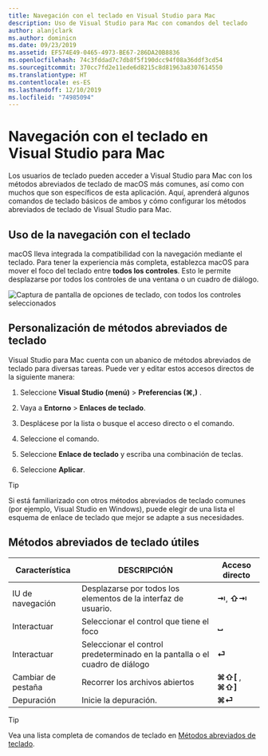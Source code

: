 ```yaml
---
title: Navegación con el teclado en Visual Studio para Mac
description: Uso de Visual Studio para Mac con comandos del teclado
author: alanjclark
ms.author: dominicn
ms.date: 09/23/2019
ms.assetid: EF574E49-0465-4973-BE67-286DA20B8836
ms.openlocfilehash: 74c3fddad7c7db8f5f190dcc94f08a36ddf3cd54
ms.sourcegitcommit: 370cc7fd2e11ede6d8215c8d81963a8307614550
ms.translationtype: HT
ms.contentlocale: es-ES
ms.lasthandoff: 12/10/2019
ms.locfileid: "74985094"
---
```

# <a name="keyboard-navigation-in-visual-studio-for-mac"></a>Navegación con el teclado en Visual Studio para Mac

Los usuarios de teclado pueden acceder a Visual Studio para Mac con los métodos abreviados de teclado de macOS más comunes, así como con muchos que son específicos de esta aplicación. Aquí, aprenderá algunos comandos de teclado básicos de ambos y cómo configurar los métodos abreviados de teclado de Visual Studio para Mac.

## <a name="use-keyboard-navigation"></a>Uso de la navegación con el teclado

macOS lleva integrada la compatibilidad con la navegación mediante el teclado. Para tener la experiencia más completa, establezca macOS para mover el foco del teclado entre **todos los controles**. Esto le permite desplazarse por todos los controles de una ventana o un cuadro de diálogo.

![Captura de pantalla de opciones de teclado, con todos los controles seleccionados](media/accessibility-preferences-keyboard.png)

## <a name="customize-keyboard-shortcuts"></a>Personalización de métodos abreviados de teclado

Visual Studio para Mac cuenta con un abanico de métodos abreviados de teclado para diversas tareas. Puede ver y editar estos accesos directos de la siguiente manera:

1. Seleccione **Visual Studio (menú)**  > **Preferencias (&#8984;,)** .

1. Vaya a **Entorno** > **Enlaces de teclado**.

1. Desplácese por la lista o busque el acceso directo o el comando.

1. Seleccione el comando.

1. Seleccione **Enlace de teclado** y escriba una combinación de teclas.

1. Seleccione **Aplicar**.

> [!TIP]
> Si está familiarizado con otros métodos abreviados de teclado comunes (por ejemplo, Visual Studio en Windows), puede elegir de una lista el esquema de enlace de teclado que mejor se adapte a sus necesidades.

## <a name="useful-keyboard-shortcuts"></a>Métodos abreviados de teclado útiles

|Característica         |DESCRIPCIÓN                                   |Acceso directo         |
|----------------|----------------------------------------------|-----------------|
|IU de navegación   |Desplazarse por todos los elementos de la interfaz de usuario.               |**⇥**, **⇧⇥**    |
|Interactuar        |Seleccionar el control que tiene el foco         |**␣**            |
|Interactuar        |Seleccionar el control predeterminado en la pantalla o el cuadro de diálogo |**⏎**            |
|Cambiar de pestaña     |Recorrer los archivos abiertos                      |**⌘⇧[** , **⌘⇧]** |
|Depuración           |Inicie la depuración.                               |**⌘⏎**           |

> [!TIP]
> Vea una lista completa de comandos de teclado en [Métodos abreviados de teclado](keyboard-shortcuts.md).